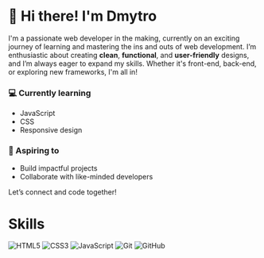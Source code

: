# 👋 Hi there! I'm Dmytro

I'm a passionate web developer in the making, currently on an exciting journey of learning and mastering the ins and outs of web development. I’m enthusiastic about creating **clean**, **functional**, and **user-friendly** designs, and I’m always eager to expand my skills. Whether it's front-end, back-end, or exploring new frameworks, I'm all in!  

### 💻 Currently learning
- JavaScript
- CSS
- Responsive design

### 🚀 Aspiring to
- Build impactful projects
- Collaborate with like-minded developers

Let’s connect and code together!

# Skills

![HTML5](https://img.shields.io/badge/HTML5-%23E34F26.svg?style=for-the-badge&logo=html5&logoColor=white)
![CSS3](https://img.shields.io/badge/CSS3-%231572B6.svg?style=for-the-badge&logo=css3&logoColor=white)
![JavaScript](https://img.shields.io/badge/JavaScript-%23F7DF1E.svg?style=for-the-badge&logo=javascript&logoColor=black)
![Git](https://img.shields.io/badge/Git-%23F05032.svg?style=for-the-badge&logo=git&logoColor=white)
![GitHub](https://img.shields.io/badge/GitHub-%23181717.svg?style=for-the-badge&logo=github&logoColor=white)
